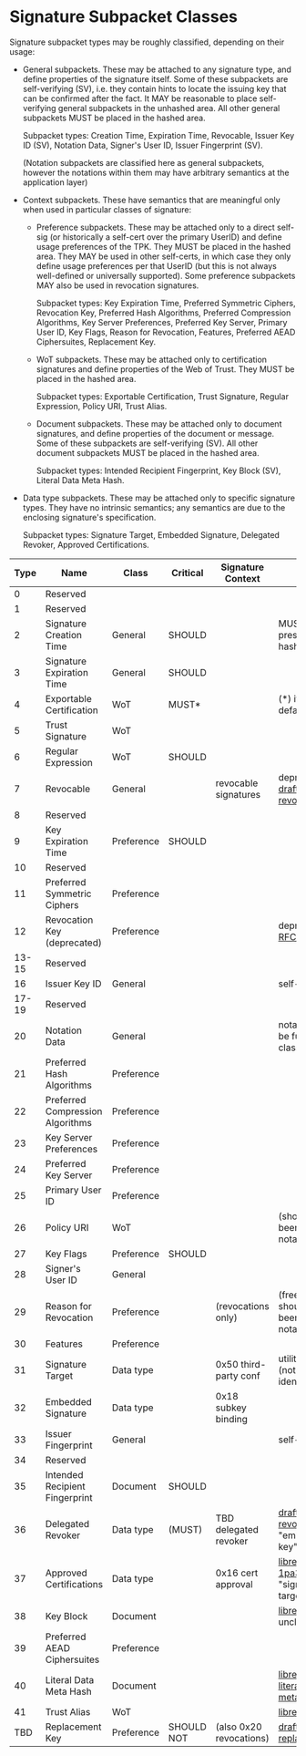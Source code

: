# Signature Subpacket Classes

Signature subpacket types may be roughly classified, depending on their usage:

* General subpackets.
	These may be attached to any signature type, and define properties of the signature itself.
	Some of these subpackets are self-verifying (SV), i.e. they contain hints to locate the issuing key that can be confirmed after the fact.
	It MAY be reasonable to place self-verifying general subpackets in the unhashed area.
	All other general subpackets MUST be placed in the hashed area.
	
	Subpacket types: Creation Time, Expiration Time, Revocable, Issuer Key ID (SV), Notation Data, Signer's User ID, Issuer Fingerprint (SV).
	
	(Notation subpackets are classified here as general subpackets, however the notations within them may have arbitrary semantics at the application layer)

* Context subpackets.
	These have semantics that are meaningful only when used in particular classes of signature:

	* Preference subpackets.
		These may be attached only to a direct self-sig (or historically a self-cert over the primary UserID) and define usage preferences of the TPK.
		They MUST be placed in the hashed area.
		They MAY be used in other self-certs, in which case they only define usage preferences per that UserID (but this is not always well-defined or universally supported).
		Some preference subpackets MAY also be used in revocation signatures.
		
		Subpacket types: Key Expiration Time, Preferred Symmetric Ciphers, Revocation Key, Preferred Hash Algorithms, Preferred Compression Algorithms,
		Key Server Preferences, Preferred Key Server, Primary User ID, Key Flags, Reason for Revocation, Features, Preferred AEAD Ciphersuites, Replacement Key.

	* WoT subpackets.
		These may be attached only to certification signatures and define properties of the Web of Trust.
		They MUST be placed in the hashed area.
		
		Subpacket types: Exportable Certification, Trust Signature, Regular Expression, Policy URI, Trust Alias.
	
	* Document subpackets.
		These may be attached only to document signatures, and define properties of the document or message.
		Some of these subpackets are self-verifying (SV).
		All other document subpackets MUST be placed in the hashed area.
		
		Subpacket types: Intended Recipient Fingerprint, Key Block (SV), Literal Data Meta Hash.
	
* Data type subpackets.
	These may be attached only to specific signature types.
	They have no intrinsic semantics; any semantics are due to the enclosing signature's specification.
	
	Subpacket types: Signature Target, Embedded Signature, Delegated Revoker, Approved Certifications.


Type| 	Name							| Class		| Critical	| Signature Context		| Notes
----|-----------------------------------|-----------|-----------|-----------------------|-------------------
0   |	Reserved 	 					|			|			|						|
1  	|	Reserved 	 					|			|			|						|
2  	|	Signature Creation Time 		| General	| SHOULD	|						| MUST be present in hashed area
3  	|	Signature Expiration Time 		| General	| SHOULD	|						|
4  	|	Exportable Certification 		| WoT     	| MUST*		|						| (*) if non-default value
5  	|	Trust Signature 				| WoT		|			|						|
6  	|	Regular Expression 				| WoT		| SHOULD	|						|
7  	|	Revocable 						| General	|			| revocable signatures	| deprecated in [draft-revocation](https://datatracker.ietf.org/doc/html/draft-gallagher-openpgp-replacementkey)
8  	|	Reserved 						|			|			|						|
9  	|	Key Expiration Time 			| Preference| SHOULD	|						|
10 	|	Reserved						|			|			|						|
11 	|	Preferred Symmetric Ciphers 	| Preference|			|						|
12 	|	Revocation Key (deprecated) 	| Preference|			|						| deprecated in [RFC9580](https://datatracker.ietf.org/doc/html/draft-ietf-openpgp-crypto-refresh)
13-15 |	Reserved 	 					|			|			|						|
16 	|	Issuer Key ID 					| General	|			|						| self-verifying
17-19 |	Reserved 	 					|			|			|						|
20 	|	Notation Data 					| General	|			|						| notations may be further classified
21 	|	Preferred Hash Algorithms 		| Preference|			|						|
22 	|	Preferred Compression Algorithms| Preference|			|						|
23 	|	Key Server Preferences 			| Preference|			|						|
24 	|	Preferred Key Server 			| Preference| 			|						|
25 	|	Primary User ID 				| Preference|			|						|
26 	|	Policy URI 						| WoT		|			|						| (should have been a notation)
27 	|	Key Flags 						| Preference| SHOULD	|						|
28 	|	Signer's User ID 				| General	|			|						|
29 	|	Reason for Revocation 			| Preference|			| (revocations only)	| (free text should have been a notation)
30 	|	Features 						| Preference|			|						|
31 	|	Signature Target 				| Data type	|			| 0x50 third-party conf	| utility unclear (not a unique identifier)
32 	|	Embedded Signature 				| Data type	|			| 0x18 subkey binding	|
33 	|	Issuer Fingerprint 				| General	|			|						| self-verifying
34 	|	Reserved 	 					|			|			|						|
35 	|	Intended Recipient Fingerprint 	| Document	| SHOULD 	|						|
36 	|	Delegated Revoker				| Data type	| (MUST)	| TBD delegated revoker	| [draft-revocation](https://datatracker.ietf.org/doc/html/draft-dkg-openpgp-revocation) (-> "embedded key"?)
37 	|	Approved Certifications			| Data type	|			| 0x16 cert approval 	| [librepgp](https://datatracker.ietf.org/doc/html/draft-koch-librepgp), [draft-1pa3pc](https://datatracker.ietf.org/doc/html/draft-dkg-openpgp-1pa3pc) (-> "signature target list"?)
38 	|	Key Block			 	        | Document	|			|						| [librepgp](https://datatracker.ietf.org/doc/html/draft-koch-librepgp), utility unclear
39 	|	Preferred AEAD Ciphersuites 	| Preference|			|						|
40 	|	Literal Data Meta Hash			| Document	|			|						| [librepgp](https://datatracker.ietf.org/doc/html/draft-koch-librepgp), [draft-literal-data-metadata](https://datatracker.ietf.org/doc/html/draft-gallagher-openpgp-literal-metadata)
41 	|	Trust Alias						| WoT		|			|						| [librepgp](https://datatracker.ietf.org/doc/html/draft-koch-librepgp)
TBD	|	Replacement Key					| Preference| SHOULD NOT|(also 0x20 revocations)| [draft-replacementkey](https://datatracker.ietf.org/doc/html/draft-gallagher-openpgp-replacementkey)
